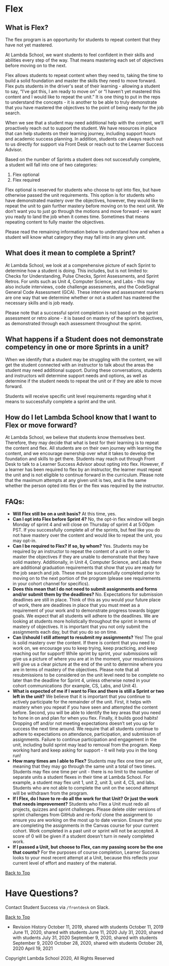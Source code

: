 # Flex

## **What is Flex?**

The flex program is an opportunity for students to repeat content that they have not yet mastered.

At Lambda School, we want students to feel confident in their skills and abilities every step of the way. That means mastering each set of objectives before moving on to the next.

Flex allows students to repeat content when they need to, taking the time to build a solid foundation and master the skills they need to move forward. Flex puts students in the driver's seat of their learning - allowing a student to say, “I’ve got this, I am ready to move on” or “I haven’t yet mastered this content and I would like to repeat the unit.” It is one thing to put in the reps to understand the concepts - it is another to be able to truly demonstrate that you have mastered the objectives to the point of being ready for the job search.

When we see that a student may need additional help with the content, we’ll proactively reach out to support the student. We have resources in place that can help students on their learning journey, including support hours and academic success planning. In addition, students can always reach out to us directly for support via Front Desk or reach out to the Learner Success Advisor.

Based on the number of Sprints a student does not successfully complete, a student will fall into one of two categories:

1. Flex optional
2. Flex required

Flex optional is reserved for students who choose to opt into flex, but have otherwise passed the unit requirements. This option is for students who have demonstrated mastery over the objectives, however, they would like to repeat the unit to gain further mastery before moving on to the next unit. We don’t want you to just go through the motions and move forward - we want you ready to land the job when it comes time. Sometimes that means repeating content to fully master the objectives.

Please read the remaining information below to understand how and when a student will know what category they may fall into in any given unit.

## **What does it mean to complete a Sprint?**

At Lambda School, we look at a comprehensive picture of each Sprint to determine how a student is doing. This includes, but is not limited to: Checks for Understanding, Pulse Checks, Sprint Assessments, and Sprint Retros. For units such as Unit 4, Computer Science, and Labs - this may also include interviews, code challenge assessments, and the CodeSignal General Code Assessment (GCA). These interview and assessment markers are one way that we determine whether or not a student has mastered the necessary skills and is job ready.

Please note that a successful sprint completion is not based on the sprint assessment or retro alone - it is based on mastery of the sprint’s objectives, as demonstrated through each assessment throughout the sprint.

## **What happens if a Student does not demonstrate competency in one or more Sprints in a unit?**

When we identify that a student may be struggling with the content, we will get the student connected with an instructor to talk about the areas the student may need additional support. During these conversations, students and instructors will determine support needs and options, as well as determine if the student needs to repeat the unit or if they are able to move forward.

Students will receive specific unit level requirements regarding what it means to successfully complete a sprint and the unit.

## **How do I let Lambda School know that I want to Flex or move forward?**

At Lambda School, we believe that students know themselves best. Therefore, they may decide that what is best for their learning is to repeat the content and flex. All students are on their own journey with learning the content, and we encourage ownership over what it takes to develop the foundation and skills to get there. Students may reach out through Front Desk to talk to a Learner Success Advisor about opting into flex. However, if a learner has been required to flex by an instructor, the learner must repeat the unit and is not eligible to continue forward in the curriculum. Please note that the maximum attempts at any given unit is two, and is the same whether the person opted into flex or the flex was required by the instructor.

## FAQs:

- **Will Flex still be on a unit basis?**
  At this time, yes.
- **Can I opt into Flex before Sprint 4?**
  No, the opt-in flex window will begin Monday of sprint 4 and will close on Thursday of sprint 4 at 5:00pm PST. If you successfully complete all of the sprints, but feel like you do not have mastery over the content and would like to repeat the unit, you may opt-in.
- **Can I be required to Flex? If so, by whom?**
  Yes. Students may be required by an instructor to repeat the content of a unit in order to master the objectives if they are unable to demonstrate that they have solid mastery.
  Additionally, in Unit 4, Computer Science, and Labs there are additional graduation requirements that show that you are ready for the job search and job. These must be successfully completed prior to moving on to the next portion of the program (please see requirements in your cohort channel for specifics).
- **Does this mean that I do not need to submit assignments and forms and/or submit them by the deadlines?**
  No. Expectations for submission deadlines are still in place. Think of this as you would your future place of work, there are deadlines in place that you must meet as a requirement of your work and to demonstrate progress towards bigger goals. We expect that all students will adhere to the deadlines.
  We are looking at students more holistically throughout the sprint in terms of mastery of objectives. It is important that you not only submit the assignments each day, but that you do so on time.
- **Can I/should I still attempt to resubmit my assignments?**
  Yes! The goal is solid mastery over the content. If there is content that you need to work on, we encourage you to keep trying, keep practicing, and keep reaching out for support!
  While sprint by sprint, your submissions will give us a picture of where you are at in the moment, your resubmissions will give us a clear picture at the end of the unit to determine where you are in terms of mastery of the objectives.
  Please note that all resubmissions to be considered on the unit level need to be complete no later than the deadline for Sprint 4, unless otherwise noted in your cohort communications (for example, CS, Labs, and Unit 4).
- **What is expected of me if I want to Flex and there is still a Sprint or two left in the unit?**
  We believe that it is important that you continue to actively participate for the remainder of the unit. First, it helps with mastery when you repeat if you have seen and attempted the content before. Second, you will be able to identify the key areas that you need to hone in on and plan for when you flex. Finally, it builds good habits! Dropping off and/or not meeting expectations doesn’t set you up for success the next time around.
  We require that all students continue to adhere to expectations on attendance, participation, and submission of assignments. Failure to continue participation and engagement in the unit, including build sprint may lead to removal from the program. Keep working hard and keep asking for support - it will help you in the long run!
- **How many times am I able to Flex?**
  Students may flex one time per unit, meaning that they may go through the same unit a total of two times.
  Students may flex one time per unit - there is no limit to the number of separate units a student flexes in their time at Lambda School. For example, a student may flex unit 1, unit 2, unit 3, unit 4, CS, and labs.
  Students who are not able to complete the unit on the second attempt will be withdrawn from the program.
- **If I Flex, do I have to re-do all the work for that Unit? Or just the work that needs improvement?**
  Students who Flex a Unit must redo all projects, quizzes and sprint challenges. Please delete older versions of sprint challenges from GitHub and re-fork/ clone the assignment to ensure you are working on the most up to date version. Ensure that you are completing the assignments in the Canvas course for your current cohort. Work completed in a past unit or sprint will not be accepted. A score of 0 will be given if a student doesn't turn in newly completed work.
- **If I passed a Unit, but choose to Flex, can my passing score be the one that counts?**
  For the purposes of course completion, Learner Success looks to your most recent attempt at a Unit, because this reflects your current level of effort and mastery of the material.

[Back to Top]()

# Have Questions?

Contact Student Success via `/frontdesk` on Slack.

[Back to Top]()

- Revision History
  October 11, 2019, shared with students October 11, 2019
  June 11, 2020, shared with students June 11, 2020
  July 31, 2020, shared with students July 31, 2020
  September 9, 2020, shared with students September 9, 2020
  October 28, 2020, shared with students October 28, 2020
  April 19, 2021

Copyright Lambda School 2020, All Rights Reserved

